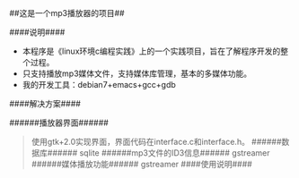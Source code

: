 ##这是一个mp3播放器的项目##

####说明####
+  本程序是《linux环境c编程实践》上的一个实践项目，旨在了解程序开发的整个过程。
+  只支持播放mp3媒体文件，支持媒体库管理，基本的多媒体功能。
+  我的开发工具：debian7+emacs+gcc+gdb

####解决方案####

######播放器界面######
>使用gtk+2.0实现界面，界面代码在interface.c和interface.h。
######数据库######
>sqlite
######mp3文件的ID3信息######
>gstreamer
######媒体播放功能######
>gstreamer
####使用说明####

